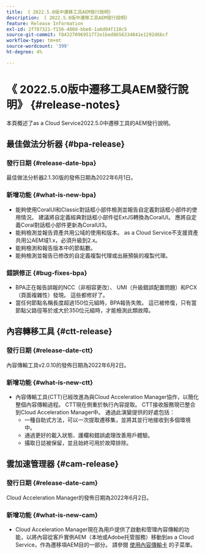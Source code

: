 ```yaml
---
title: 《 2022.5.0版中遷移工具AEM發行說明》
description: 《 2022.5.0版中遷移工具AEM發行說明》
feature: Release Information
exl-id: 2f787321-f156-480d-bbe8-1a6d04f110c5
source-git-commit: f84327096951772e1bed8656334841e1292d6bcf
workflow-type: tm+mt
source-wordcount: '399'
ht-degree: 4%

---
```


# 《 2022.5.0版中遷移工具AEM發行說明》 {#release-notes}

本頁概述了as a Cloud Service2022.5.0中遷移工具的AEM發行說明。

## 最佳做法分析器 {#bpa-release}

### 發行日期 {#release-date-bpa}

最佳做法分析器2.1.30版的發佈日期為2022年6月1日。

### 新增功能 {#what-is-new-bpa}

* 能夠使用CoralUI和Classic對話框小部件檢測並報告自定義對話框小部件的使用情況。 建議將自定義經典對話框小部件從ExtJS轉換為CoralUI。 應將自定義Coral對話框小部件更新為CoralUI3。
* 能夠檢測並報告資產共用公域的使用和版本。 as a Cloud Service不支援資產共用公AEM域1.x，必須升級到2.x。
* 能夠檢測和報告版本中的節點數。
* 能夠檢測並報告已修改的自定義複製代理或出廠預裝的複製代理。

### 錯誤修正 {#bug-fixes-bpa}

* BPA正在報告誤報的NCC（非相容更改）、 UMI（升級錯誤配置問題）和PCX（頁面複雜性）發現。 這些都修好了。
* 當任何節點名稱長度超過150位元組時，BPA報告失敗。 這已被修復，只有當節點父路徑等於或大於350位元組時，才能檢測此類故障。

## 內容轉移工具 {#ctt-release}

### 發行日期 {#release-date-ctt}

內容傳輸工具v2.0.10的發佈日期為2022年6月2日。

### 新增功能 {#what-is-new-ctt}

* 內容傳輸工具(CTT)已經改進為與Cloud Acceleration Manager協作，以簡化整個內容傳輸過程。 CTT現在側重於執行內容提取。 CTT接收服務現已整合到Cloud Acceleration Manager中。 通過此演變提供的好處包括：
   * 一種自助式方法，可以一次提取遷移集，並將其並行地接收到多個環境中。
   * 通過更好的載入狀態、護欄和錯誤處理改善用戶體驗。
   * 攝取日誌被保留，並且始終可用於故障排除。

## 雲加速管理器 {#cam-release}

### 發行日期 {#release-date-cam}

Cloud Acceleration Manager的發佈日期為2022年6月2日。

### 新增功能 {#what-is-new-cam}

* Cloud Acceleration Manager現在為用戶提供了啟動和管理內容傳輸的功能，以將內容從客戶實例AEM（本地或Adobe托管服務）移動到as a Cloud Service，作為遷移項AEM目的一部分。 請參閱 [使用內容傳輸卡](https://experienceleague.adobe.com/docs/experience-manager-cloud-service/content/migration-journey/cloud-acceleration-manager/using-cam/cam-implementation-phase.html#content-transfer) 的子菜單。

